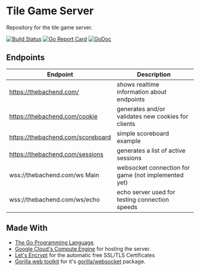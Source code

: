 # Tile Game Server

Repository for the tile game server.

[![Build Status](https://travis-ci.org/tilegame/gameserver.svg?branch=master)](https://travis-ci.org/tilegame/gameserver)
[![Go Report Card](https://goreportcard.com/badge/github.com/tilegame/gameserver)](https://goreportcard.com/report/github.com/tilegame/gameserver)
[![GoDoc](https://godoc.org/github.com/tilegame/gameserver?status.svg)](https://godoc.org/github.com/tilegame/gameserver)



## Endpoints

Endpoint	| Description
--|--
https://thebachend.com/     | shows realtime information about endpoints
https://thebachend.com/cookie	    | generates and/or validates new cookies for clients
https://thebachend.com/scoreboard	| simple scoreboard example
https://thebachend.com/sessions	| generates a list of active sessions
wss://thebachend.com/ws	Main    | websocket connection for game (not implemented yet)
wss://thebachend.com/ws/echo	| echo server used for testing connection speeds


## Made With

- [The Go Programming Language](https://golang.org/).
- [Google Cloud's Compute Engine](https://cloud.google.com/compute/) for hosting the server.
- [Let's Encrypt](https://letsencrypt.org/) for the automatic free SSL/TLS Certificates
- [Gorilla web toolkit](http://www.gorillatoolkit.org/) for it's [gorilla/websocket](https://github.com/gorilla/websocket/) package.

